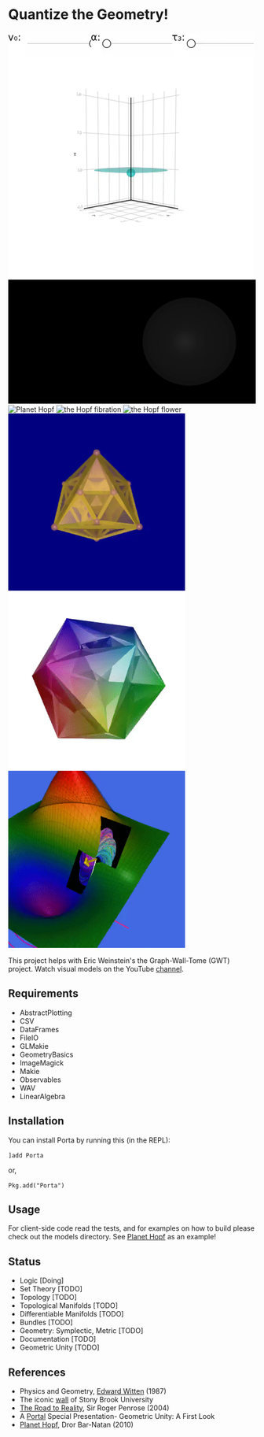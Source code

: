 # Quantize the Geometry!
![Group actions](gallery/groupactions.gif "Group actions")
![Hopf Dance](gallery/hopfdance.gif "Hopf Dance")
![Planet Hopf](gallery/planethopf.gif "Planet Hopf")
![the Hopf fibration](gallery/londontsai.gif "The Hopf fibration inspired by London Tsai")
![the Hopf flower](gallery/flower.gif "The Hopf flower")
![24-cell](gallery/24-cell.gif "24-cell")
![600-cell](gallery/600-cell.gif "600-cell")
![surfaces](gallery/surfaces.gif "surfaces")

This project helps with Eric Weinstein's the Graph-Wall-Tome (GWT) project. Watch visual
models on the YouTube [channel][1].

## Requirements
- AbstractPlotting
- CSV
- DataFrames
- FileIO
- GLMakie
- GeometryBasics
- ImageMagick
- Makie
- Observables
- WAV
- LinearAlgebra


## Installation
You can install Porta by running this (in the REPL):

```julia-repl
]add Porta
```
or,
```julia-repl
Pkg.add("Porta")
```

## Usage
For client-side code read the tests, and for examples on how to build please check out the
models directory. See [Planet Hopf](../master/models/drorbarnatan2010.jl) as an example!

## Status
- Logic [Doing]
- Set Theory [TODO]
- Topology [TODO]
- Topological Manifolds [TODO]
- Differentiable Manifolds [TODO]
- Bundles [TODO]
- Geometry: Symplectic, Metric [TODO]
- Documentation [TODO]
- Geometric Unity [TODO]

## References
- Physics and Geometry, [Edward Witten][2] (1987)
- The iconic [wall][3] of Stony Brook University
- [The Road to Reality][4], Sir Roger Penrose (2004)
- A [Portal][5] Special Presentation- Geometric Unity: A First Look
- [Planet Hopf][6], Dror Bar-Natan (2010)

[1]: https://www.youtube.com/channel/UCY8FW_kvEfGDj5i5j_rkaqA
[2]: https://cds.cern.ch/record/181783/files/cer-000093203.pdf
[3]: http://www.math.stonybrook.edu/~tony/scgp/wall-story/wall-story.html
[4]: https://www.amazon.com/Road-Reality-Complete-Guide-Universe/dp/0679776311
[5]: https://youtu.be/Z7rd04KzLcg
[6]: http://drorbn.net/AcademicPensieve/Projects/PlanetHopf/
